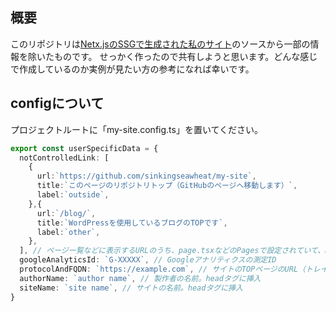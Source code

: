 ## 概要

このリポジトリは[Netx.jsのSSGで生成された私のサイト](https://midori-no-kiga.com/)のソースから一部の情報を除いたものです。
せっかく作ったので共有しようと思います。どんな感じで作成しているのか実例が見たい方の参考になれば幸いです。

## configについて

プロジェクトルートに「my-site.config.ts」を置いてください。

```typescript
export const userSpecificData = {
  notControlledLink: [
    {
      url:`https://github.com/sinkingseawheat/my-site`,
      title:`このページのリポジトリトップ（GitHubのページへ移動します）`,
      label:`outside`,
    },{
      url:`/blog/`,
      title:`WordPressを使用しているブログのTOPです`,
      label:`other`,
    },
  ], // ページ一覧などに表示するURLのうち、page.tsxなどのPagesで設定されていて、Next.jsでは制御していないページへのリンクです。labelを'outside'にすると別タブ遷移になります。
  googleAnalyticsId: `G-XXXXX`, // Googleアナリティクスの測定ID
  protocolAndFQDN: `https://example.com`, // サイトのTOPページのURL（トレイリングスラッシュ無し）
  authorName: `author name`, // 製作者の名前。headタグに挿入
  siteName: `site name`, // サイトの名前。headタグに挿入
}
```